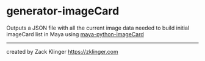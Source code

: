 generator-imageCard
===================

Outputs a JSON file with all the current image data needed to build initial imageCard list in Maya using [maya-python-imageCard](https://github.com/zklinger2000/maya-python-imageCard) 

---------
created by Zack Klinger
https://zklinger.com
